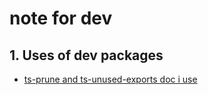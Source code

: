 # note for dev

## 1. Uses of dev packages

- [ts-prune and ts-unused-exports doc i use](https://camchenry.com/blog/deleting-dead-code-in-typescript)
